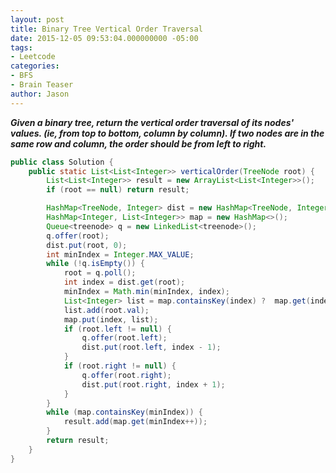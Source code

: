 ```yaml
---
layout: post
title: Binary Tree Vertical Order Traversal
date: 2015-12-05 09:53:04.000000000 -05:00
tags:
- Leetcode
categories:
- BFS
- Brain Teaser
author: Jason
---
```

<p><strong><em>Given a binary tree, return the vertical order traversal of its nodes' values. (ie, from top to bottom, column by column). If two nodes are in the same row and column, the order should be from left to right.</em></strong></p>


``` java
public class Solution {
    public static List<List<Integer>> verticalOrder(TreeNode root) {
        List<List<Integer>> result = new ArrayList<List<Integer>>();
        if (root == null) return result;

        HashMap<TreeNode, Integer> dist = new HashMap<TreeNode, Integer>();
        HashMap<Integer, List<Integer>> map = new HashMap<>();
        Queue<treenode> q = new LinkedList<treenode>();
        q.offer(root);
        dist.put(root, 0);
        int minIndex = Integer.MAX_VALUE;
        while (!q.isEmpty()) {
            root = q.poll();
            int index = dist.get(root);
            minIndex = Math.min(minIndex, index);
            List<Integer> list = map.containsKey(index) ?  map.get(index) : new ArrayList<>();
            list.add(root.val);
            map.put(index, list);
            if (root.left != null) {
                q.offer(root.left);
                dist.put(root.left, index - 1);
            }
            if (root.right != null) {
                q.offer(root.right);
                dist.put(root.right, index + 1);
            }
        }
        while (map.containsKey(minIndex)) {
            result.add(map.get(minIndex++));
        }
        return result;
    }
}
```
